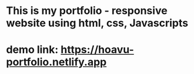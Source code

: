 
# This is my portfolio - responsive website using html, css, Javascripts

# demo link: https://hoavu-portfolio.netlify.app

